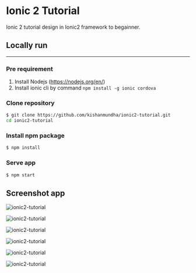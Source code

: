 # Ionic 2 Tutorial

Ionic 2 tutorial design in Ionic2 framework to begainner.

## Locally run
---

### Pre requirement

1. Install Nodejs (https://nodejs.org/en/)
2. Install ionic cli by command `npm install -g ionic cordova`

### Clone repository

```sh
$ git clone https://github.com/kishanmundha/ionic2-tutorial.git
cd ionic2-tutorial
```

### Install npm package

```sh
$ npm install
```

### Serve app

```sh
$ npm start
```

## Screenshot app

![ionic2-tutorial](https://firebasestorage.googleapis.com/v0/b/kishan-mundha.appspot.com/o/images%2Fionic2-tutorial%2Fscreencapture-localhost-8100-ionic-lab-1492238834407.png?alt=media)

![ionic2-tutorial](https://firebasestorage.googleapis.com/v0/b/kishan-mundha.appspot.com/o/images%2Fionic2-tutorial%2Fscreencapture-localhost-8100-ionic-lab-1492238858175.png?alt=media)

![ionic2-tutorial](https://firebasestorage.googleapis.com/v0/b/kishan-mundha.appspot.com/o/images%2Fionic2-tutorial%2Fscreencapture-localhost-8100-ionic-lab-1492238868065.png?alt=media)

![ionic2-tutorial](https://firebasestorage.googleapis.com/v0/b/kishan-mundha.appspot.com/o/images%2Fionic2-tutorial%2Fscreencapture-localhost-8100-ionic-lab-1492238933472.png?alt=media)

![ionic2-tutorial](https://firebasestorage.googleapis.com/v0/b/kishan-mundha.appspot.com/o/images%2Fionic2-tutorial%2Fscreencapture-localhost-8100-ionic-lab-1492238945613.png?alt=media)

![ionic2-tutorial](https://firebasestorage.googleapis.com/v0/b/kishan-mundha.appspot.com/o/images%2Fionic2-tutorial%2Fscreencapture-localhost-8100-ionic-lab-1492239016245.png?alt=media)
